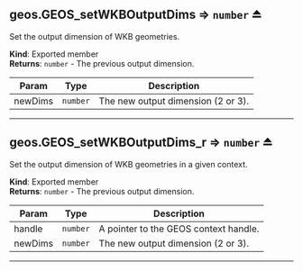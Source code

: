 <a name="exp_module_geos--geos.GEOS_setWKBOutputDims"></a>

## geos.GEOS\_setWKBOutputDims ⇒ <code>number</code> ⏏
Set the output dimension of WKB geometries.

**Kind**: Exported member  
**Returns**: <code>number</code> - The previous output dimension.  

| Param | Type | Description |
| --- | --- | --- |
| newDims | <code>number</code> | The new output dimension (2 or 3). |


---
<a name="exp_module_geos--geos.GEOS_setWKBOutputDims_r"></a>

## geos.GEOS\_setWKBOutputDims\_r ⇒ <code>number</code> ⏏
Set the output dimension of WKB geometries in a given context.

**Kind**: Exported member  
**Returns**: <code>number</code> - The previous output dimension.  

| Param | Type | Description |
| --- | --- | --- |
| handle | <code>number</code> | A pointer to the GEOS context handle. |
| newDims | <code>number</code> | The new output dimension (2 or 3). |


---
